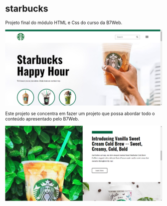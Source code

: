 # starbucks

Projeto final do módulo HTML e Css do curso da B7Web.

![img](./README/F.png)

Este projeto se concentra em fazer um projeto que possa abordar todo o conteúdo apresentado pelo B7Web.

![img](./README/S.png)